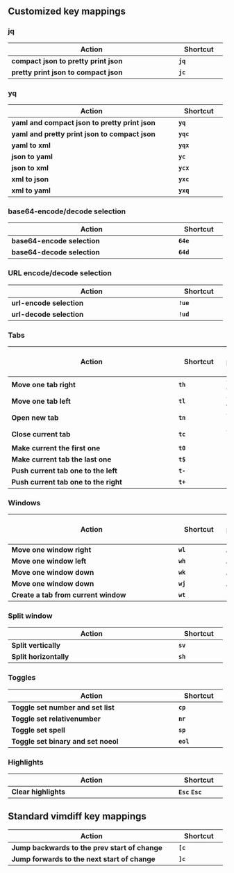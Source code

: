 ## Customized key mappings
### jq
|&nbsp;&nbsp;&nbsp;&nbsp;&nbsp;&nbsp;&nbsp;&nbsp;&nbsp;&nbsp;&nbsp;&nbsp;&nbsp;&nbsp;&nbsp;&nbsp;&nbsp;&nbsp;&nbsp;&nbsp;&nbsp;&nbsp;&nbsp;&nbsp;&nbsp;&nbsp;&nbsp;&nbsp;&nbsp;&nbsp;&nbsp;&nbsp;&nbsp;&nbsp;&nbsp;&nbsp;&nbsp;Action&nbsp;&nbsp;&nbsp;&nbsp;&nbsp;&nbsp;&nbsp;&nbsp;&nbsp;&nbsp;&nbsp;&nbsp;&nbsp;&nbsp;&nbsp;&nbsp;&nbsp;&nbsp;&nbsp;&nbsp;&nbsp;&nbsp;&nbsp;&nbsp;&nbsp;&nbsp;&nbsp;&nbsp;&nbsp;&nbsp;&nbsp;&nbsp;&nbsp;&nbsp;&nbsp;&nbsp;&nbsp;|&nbsp;&nbsp;&nbsp;Shortcut&nbsp;&nbsp;&nbsp;|
|---|---|
|**compact json to pretty print json**|**`jq`**|
|**pretty print json to compact json**|**`jc`**|
### yq
|&nbsp;&nbsp;&nbsp;&nbsp;&nbsp;&nbsp;&nbsp;&nbsp;&nbsp;&nbsp;&nbsp;&nbsp;&nbsp;&nbsp;&nbsp;&nbsp;&nbsp;&nbsp;&nbsp;&nbsp;&nbsp;&nbsp;&nbsp;&nbsp;&nbsp;&nbsp;&nbsp;&nbsp;&nbsp;&nbsp;&nbsp;&nbsp;&nbsp;&nbsp;&nbsp;&nbsp;&nbsp;Action&nbsp;&nbsp;&nbsp;&nbsp;&nbsp;&nbsp;&nbsp;&nbsp;&nbsp;&nbsp;&nbsp;&nbsp;&nbsp;&nbsp;&nbsp;&nbsp;&nbsp;&nbsp;&nbsp;&nbsp;&nbsp;&nbsp;&nbsp;&nbsp;&nbsp;&nbsp;&nbsp;&nbsp;&nbsp;&nbsp;&nbsp;&nbsp;&nbsp;&nbsp;&nbsp;&nbsp;&nbsp;|&nbsp;&nbsp;&nbsp;Shortcut&nbsp;&nbsp;&nbsp;|
|---|---|
|**yaml and compact json to pretty print json**|**`yq`**|
|**yaml and pretty print json to compact json**|**`yqc`**|
|**yaml to xml**|**`yqx`**|
|**json to yaml**|**`yc`**|
|**json to xml**|**`ycx`**|
|**xml to json**|**`yxc`**|
|**xml to yaml**|**`yxq`**|
### base64-encode/decode selection
|&nbsp;&nbsp;&nbsp;&nbsp;&nbsp;&nbsp;&nbsp;&nbsp;&nbsp;&nbsp;&nbsp;&nbsp;&nbsp;&nbsp;&nbsp;&nbsp;&nbsp;&nbsp;&nbsp;&nbsp;&nbsp;&nbsp;&nbsp;&nbsp;&nbsp;&nbsp;&nbsp;&nbsp;&nbsp;&nbsp;&nbsp;&nbsp;&nbsp;&nbsp;&nbsp;&nbsp;&nbsp;Action&nbsp;&nbsp;&nbsp;&nbsp;&nbsp;&nbsp;&nbsp;&nbsp;&nbsp;&nbsp;&nbsp;&nbsp;&nbsp;&nbsp;&nbsp;&nbsp;&nbsp;&nbsp;&nbsp;&nbsp;&nbsp;&nbsp;&nbsp;&nbsp;&nbsp;&nbsp;&nbsp;&nbsp;&nbsp;&nbsp;&nbsp;&nbsp;&nbsp;&nbsp;&nbsp;&nbsp;&nbsp;|&nbsp;&nbsp;&nbsp;Shortcut&nbsp;&nbsp;&nbsp;|
|---|---|
|**base64-encode selection**|**`64e`**|
|**base64-decode selection**|**`64d`**|
### URL encode/decode selection
|&nbsp;&nbsp;&nbsp;&nbsp;&nbsp;&nbsp;&nbsp;&nbsp;&nbsp;&nbsp;&nbsp;&nbsp;&nbsp;&nbsp;&nbsp;&nbsp;&nbsp;&nbsp;&nbsp;&nbsp;&nbsp;&nbsp;&nbsp;&nbsp;&nbsp;&nbsp;&nbsp;&nbsp;&nbsp;&nbsp;&nbsp;&nbsp;&nbsp;&nbsp;&nbsp;&nbsp;&nbsp;Action&nbsp;&nbsp;&nbsp;&nbsp;&nbsp;&nbsp;&nbsp;&nbsp;&nbsp;&nbsp;&nbsp;&nbsp;&nbsp;&nbsp;&nbsp;&nbsp;&nbsp;&nbsp;&nbsp;&nbsp;&nbsp;&nbsp;&nbsp;&nbsp;&nbsp;&nbsp;&nbsp;&nbsp;&nbsp;&nbsp;&nbsp;&nbsp;&nbsp;&nbsp;&nbsp;&nbsp;&nbsp;|&nbsp;&nbsp;&nbsp;Shortcut&nbsp;&nbsp;&nbsp;|
|---|---|
|**url-encode selection**|**`!ue`**|
|**url-decode selection**|**`!ud`**|
### Tabs
|&nbsp;&nbsp;&nbsp;&nbsp;&nbsp;&nbsp;&nbsp;&nbsp;&nbsp;&nbsp;&nbsp;&nbsp;&nbsp;&nbsp;&nbsp;&nbsp;&nbsp;&nbsp;&nbsp;&nbsp;&nbsp;&nbsp;&nbsp;&nbsp;&nbsp;&nbsp;&nbsp;&nbsp;&nbsp;&nbsp;&nbsp;&nbsp;&nbsp;&nbsp;&nbsp;&nbsp;&nbsp;Action&nbsp;&nbsp;&nbsp;&nbsp;&nbsp;&nbsp;&nbsp;&nbsp;&nbsp;&nbsp;&nbsp;&nbsp;&nbsp;&nbsp;&nbsp;&nbsp;&nbsp;&nbsp;&nbsp;&nbsp;&nbsp;&nbsp;&nbsp;&nbsp;&nbsp;&nbsp;&nbsp;&nbsp;&nbsp;&nbsp;&nbsp;&nbsp;&nbsp;&nbsp;&nbsp;&nbsp;&nbsp;|&nbsp;&nbsp;&nbsp;Shortcut&nbsp;&nbsp;&nbsp;|&nbsp;Not putty save&nbsp;|
|---|---|---|
|**Move one tab right**|**`th`**|**`Ctrl`** **`⇒`**|
|**Move one tab left**|**`tl`**|**`Ctrl`** **`⇐`**|
|**Open new tab**|**`tn`**|**`Ctrl`** **`⇑`**|
|**Close current tab**|**`tc`**|**`Ctrl`** **`⇓`**|
|**Make current the first one**|**`t0`**|&nbsp;|
|**Make current tab the last one**|**`t$`**||&nbsp;|
|**Push current tab one to the left**|**`t-`**|&nbsp;|
|**Push current tab one to the right**|**`t+`**|&nbsp;|
### Windows
|&nbsp;&nbsp;&nbsp;&nbsp;&nbsp;&nbsp;&nbsp;&nbsp;&nbsp;&nbsp;&nbsp;&nbsp;&nbsp;&nbsp;&nbsp;&nbsp;&nbsp;&nbsp;&nbsp;&nbsp;&nbsp;&nbsp;&nbsp;&nbsp;&nbsp;&nbsp;&nbsp;&nbsp;&nbsp;&nbsp;&nbsp;&nbsp;&nbsp;&nbsp;&nbsp;&nbsp;&nbsp;Action&nbsp;&nbsp;&nbsp;&nbsp;&nbsp;&nbsp;&nbsp;&nbsp;&nbsp;&nbsp;&nbsp;&nbsp;&nbsp;&nbsp;&nbsp;&nbsp;&nbsp;&nbsp;&nbsp;&nbsp;&nbsp;&nbsp;&nbsp;&nbsp;&nbsp;&nbsp;&nbsp;&nbsp;&nbsp;&nbsp;&nbsp;&nbsp;&nbsp;&nbsp;&nbsp;&nbsp;&nbsp;|&nbsp;&nbsp;&nbsp;Shortcut&nbsp;&nbsp;&nbsp;|&nbsp;Not putty save&nbsp;|
|---|---|---|
|**Move one window right**|**`wl`**|**`Alt`** **`⇒`**|
|**Move one window left**|**`wh`**|**`Alt`** **`⇐`**|
|**Move one window down**|**`wk`**|**`Alt`** **`⇑`**|
|**Move one window down**|**`wj`**|**`Alt`** **`⇓`**|
|**Create a tab from current window**|**`wt`**|&nbsp;|
### Split window
|&nbsp;&nbsp;&nbsp;&nbsp;&nbsp;&nbsp;&nbsp;&nbsp;&nbsp;&nbsp;&nbsp;&nbsp;&nbsp;&nbsp;&nbsp;&nbsp;&nbsp;&nbsp;&nbsp;&nbsp;&nbsp;&nbsp;&nbsp;&nbsp;&nbsp;&nbsp;&nbsp;&nbsp;&nbsp;&nbsp;&nbsp;&nbsp;&nbsp;&nbsp;&nbsp;&nbsp;&nbsp;Action&nbsp;&nbsp;&nbsp;&nbsp;&nbsp;&nbsp;&nbsp;&nbsp;&nbsp;&nbsp;&nbsp;&nbsp;&nbsp;&nbsp;&nbsp;&nbsp;&nbsp;&nbsp;&nbsp;&nbsp;&nbsp;&nbsp;&nbsp;&nbsp;&nbsp;&nbsp;&nbsp;&nbsp;&nbsp;&nbsp;&nbsp;&nbsp;&nbsp;&nbsp;&nbsp;&nbsp;&nbsp;|&nbsp;&nbsp;&nbsp;Shortcut&nbsp;&nbsp;&nbsp;|
|---|---|
|**Split vertically**|**`sv`**|
|**Split horizontally**|**`sh`**|
### Toggles
|&nbsp;&nbsp;&nbsp;&nbsp;&nbsp;&nbsp;&nbsp;&nbsp;&nbsp;&nbsp;&nbsp;&nbsp;&nbsp;&nbsp;&nbsp;&nbsp;&nbsp;&nbsp;&nbsp;&nbsp;&nbsp;&nbsp;&nbsp;&nbsp;&nbsp;&nbsp;&nbsp;&nbsp;&nbsp;&nbsp;&nbsp;&nbsp;&nbsp;&nbsp;&nbsp;&nbsp;&nbsp;Action&nbsp;&nbsp;&nbsp;&nbsp;&nbsp;&nbsp;&nbsp;&nbsp;&nbsp;&nbsp;&nbsp;&nbsp;&nbsp;&nbsp;&nbsp;&nbsp;&nbsp;&nbsp;&nbsp;&nbsp;&nbsp;&nbsp;&nbsp;&nbsp;&nbsp;&nbsp;&nbsp;&nbsp;&nbsp;&nbsp;&nbsp;&nbsp;&nbsp;&nbsp;&nbsp;&nbsp;&nbsp;|&nbsp;&nbsp;&nbsp;Shortcut&nbsp;&nbsp;&nbsp;|
|---|---|
|**Toggle set number and set list**|**`cp`**|
|**Toggle set relativenumber**|**`nr`**|
|**Toggle set spell**|**`sp`**|
|**Toggle set binary and set noeol**|**`eol`**|
### Highlights
|&nbsp;&nbsp;&nbsp;&nbsp;&nbsp;&nbsp;&nbsp;&nbsp;&nbsp;&nbsp;&nbsp;&nbsp;&nbsp;&nbsp;&nbsp;&nbsp;&nbsp;&nbsp;&nbsp;&nbsp;&nbsp;&nbsp;&nbsp;&nbsp;&nbsp;&nbsp;&nbsp;&nbsp;&nbsp;&nbsp;&nbsp;&nbsp;&nbsp;&nbsp;&nbsp;&nbsp;&nbsp;Action&nbsp;&nbsp;&nbsp;&nbsp;&nbsp;&nbsp;&nbsp;&nbsp;&nbsp;&nbsp;&nbsp;&nbsp;&nbsp;&nbsp;&nbsp;&nbsp;&nbsp;&nbsp;&nbsp;&nbsp;&nbsp;&nbsp;&nbsp;&nbsp;&nbsp;&nbsp;&nbsp;&nbsp;&nbsp;&nbsp;&nbsp;&nbsp;&nbsp;&nbsp;&nbsp;&nbsp;&nbsp;|&nbsp;&nbsp;&nbsp;Shortcut&nbsp;&nbsp;&nbsp;|
|---|---|
|**Clear highlights**|**`Esc`** **`Esc`**|

## Standard vimdiff key mappings
|&nbsp;&nbsp;&nbsp;&nbsp;&nbsp;&nbsp;&nbsp;&nbsp;&nbsp;&nbsp;&nbsp;&nbsp;&nbsp;&nbsp;&nbsp;&nbsp;&nbsp;&nbsp;&nbsp;&nbsp;&nbsp;&nbsp;&nbsp;&nbsp;&nbsp;&nbsp;&nbsp;&nbsp;&nbsp;&nbsp;&nbsp;&nbsp;&nbsp;&nbsp;&nbsp;&nbsp;&nbsp;Action&nbsp;&nbsp;&nbsp;&nbsp;&nbsp;&nbsp;&nbsp;&nbsp;&nbsp;&nbsp;&nbsp;&nbsp;&nbsp;&nbsp;&nbsp;&nbsp;&nbsp;&nbsp;&nbsp;&nbsp;&nbsp;&nbsp;&nbsp;&nbsp;&nbsp;&nbsp;&nbsp;&nbsp;&nbsp;&nbsp;&nbsp;&nbsp;&nbsp;&nbsp;&nbsp;&nbsp;&nbsp;|&nbsp;&nbsp;&nbsp;Shortcut&nbsp;&nbsp;&nbsp;|
|---|---|
|**Jump backwards to the prev start of change**|**`[c`**|
|**Jump forwards to the next start of change**|**`]c`**|
